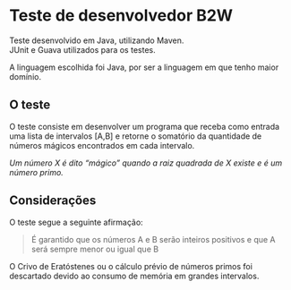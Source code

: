 # Teste de desenvolvedor B2W
Teste desenvolvido em Java, utilizando Maven.  
JUnit e Guava utilizados para os testes.

A linguagem escolhida foi Java, por ser a linguagem em que tenho maior domínio.

## O teste
O teste consiste em desenvolver um programa que receba como entrada uma lista de intervalos [A,B] e retorne o somatório
da quantidade de números mágicos encontrados em cada intervalo.

*Um número X é dito “mágico” quando a raiz quadrada de X existe e é um número primo.*

## Considerações
O teste segue a seguinte afirmação:  
> É garantido que os números A e B serão inteiros positivos e que A será sempre menor ou igual que B  

O Crivo de Eratóstenes ou o cálculo prévio de números primos foi descartado devido ao consumo de memória em grandes intervalos.